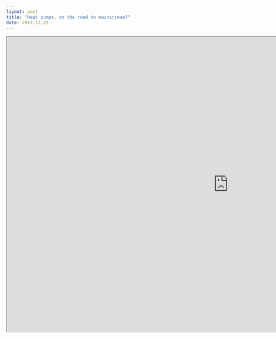 ```yaml
---
layout: post 
title: "Heat pumps, on the road to mainstream?"
date: 2017-12-22
---
```


<iframe src="https://docs.google.com/document/d/e/2PACX-1vSNOjxgGieSGXCa9ifZz9N6_e664usz2xqAeKG2KhMGlUGZUWScDatDJkevhYECcD5nxooPPiBYUi5K/pub?embedded=true", width = 1200, height = 800></iframe>
